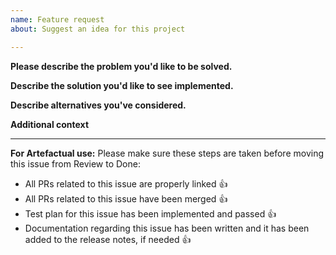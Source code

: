 ```yaml
---
name: Feature request
about: Suggest an idea for this project

---
```


**Please describe the problem you'd like to be solved.**


**Describe the solution you'd like to see implemented.**


**Describe alternatives you've considered.**


**Additional context**


---
**For Artefactual use:**
Please make sure these steps are taken before moving this issue from Review to Done:

- All PRs related to this issue are properly linked 👍
- All PRs related to this issue have been merged 👍
- Test plan for this issue has been implemented and passed 👍
- Documentation regarding this issue has been written and it has been added to the release notes, if needed 👍
